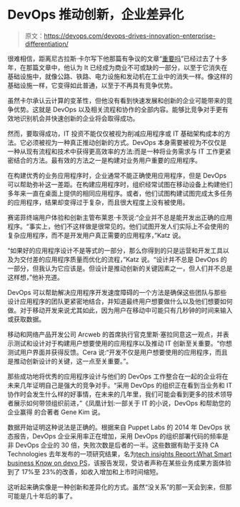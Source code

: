 # DevOps 推动创新，企业差异化

> 原文：<https://devops.com/devops-drives-innovation-enterprise-differentiation/>

很难相信，距离尼古拉斯·卡尔写下他那篇有争议的文章“[重要吗](http://www.roughtype.com/?p=644)”已经过去了十多年，在那篇文章中，他认为 It 已经成为商业不可或缺的一部分，以至于它消失在基础设施中，就像公路、铁路、电力设施和发动机在工业中的消失一样。像这样的基础设施一样，它变得如此普通，以至于不再具有竞争优势。

虽然卡尔承认云计算的变革性，但他没有看到快速发展和创新的企业可能带来的竞争优势。这就是 DevOps 以及相关流程和协作的全部内容。能够比竞争对手更有效地识别机会并快速创新的企业将会取得成功。

然而，要取得成功，IT 投资不能仅仅被视为削减应用程序或 IT 基础架构成本的方法。它必须被视为一种真正推动创新的方式。DevOps 本身需要被视为不仅仅是一种从现有流程和技术中获得更高效率的方法:而是一种将业务需求与 IT 工作更紧密结合的方法。最有效的方法之一是构建对业务用户重要的应用程序。

在构建优秀的业务应用程序时，企业通常不能正确使用应用程序，但是 DevOps 可以帮助弥补这一差距。在构建应用程序时，组织经常试图在移动设备上构建他们多年来一直在桌面上提供的相同应用程序。或者，他们试图构建试图完成太多任务的应用程序，结果却变得过于复杂，而且很大程度上没有被使用。

赛诺菲终端用户体验和创新主管布莱恩·卡茨说:“企业并不总是能开发出正确的应用程序。“事实上，他们不这样做是很常见的。他们试图开发人们实际上不会使用的复杂应用程序，而不是开发用户真正需要的应用程序，”Katz 说。

“如果好的应用程序设计不是等式的一部分，那么你得到的只是运营和开发工具以及为交付差的应用程序质量而优化的流程，”Katz 说。“设计并不总是 DevOps 的一部分，但我认为它应该是。但设计是推动创新的关键因素之一，但人们并不总是这样想，”他补充道。

DevOps 可以帮助解决应用程序开发速度障碍的一个方法是确保这些团队与那些设计应用程序的团队更紧密地结合，并知道最终用户想要做什么以及他们想要如何做。对于移动开发来说尤其如此，因为用户在移动中可能只有几秒钟的时间来输入或获取数据。

移动和网络产品开发公司 Arcweb 的首席执行官克里斯·塞拉同意这一观点，并表示测试和设计对于构建用户想要使用的应用程序以及推动 IT 创新至关重要。“你想测试用户界面并获得反馈。Cera 说:“开发不仅是用户想要使用的应用程序，而且是推动创新设计的关键，这一点至关重要。”。

那些成功地将优秀的应用程序设计与他们的 DevOps 工作整合在一起的企业将在未来几年证明自己是强大的竞争对手。“采用 DevOps 的组织正在看到当业务和 IT 协作时会发生什么样的好事情，在未来的几年里，我们可能会看到更多的技术领导者展示如何带领组织前进，”《凤凰计划:一部关于 IT 的小说，DevOps 和帮助您的企业赢得 的合著者 Gene Kim 说。

数据开始证明这种说法是正确的。根据来自 Puppet Labs 的 2014 年 DevOps 状态报告，DevOps 企业采用率正在增加，采用 DevOps 的组织部署代码的频率是非 DevOps 企业的 30 倍，失败次数是后者的一半。这些数据有助于支持 CA Technologies 去年发布的一项研究结果，名为[tech insights Report:What Smart business Know on devo PS](https://www.ca.com/us/register/forms/collateral/TechInsights-Report-What-Smart-Businesses-Know-About-DevOps.aspx)，该报告发现，受访者声称在某些业务成果方面体验到了 17%至 23%的改善，如收入增加和上市时间缩短。

这听起来确实像是一种创新和差异化的方式。虽然“没关系”的那一天会到来，但那可能是几十年后的事了。